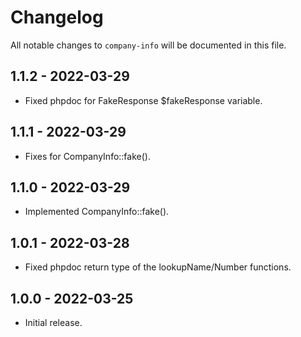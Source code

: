 # Changelog

All notable changes to `company-info` will be documented in this file.

## 1.1.2 - 2022-03-29

- Fixed phpdoc for FakeResponse $fakeResponse variable.
## 1.1.1 - 2022-03-29

- Fixes for CompanyInfo::fake().

## 1.1.0 - 2022-03-29

- Implemented CompanyInfo::fake().

## 1.0.1 - 2022-03-28

- Fixed phpdoc return type of the lookupName/Number functions.

## 1.0.0 - 2022-03-25

- Initial release.
